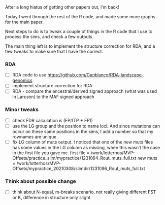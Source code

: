 After a long hiatus of getting other papers out, I'm back!

Today I went through the rest of the R code, and made some more graphs for the main paper.

Next steps to do is to tweak a couple of things in the R code that I use to process the sims, and check a few outputs.

The main thing left is to implement the structure correction for RDA, and a few tweaks to make sure that I have the correct. 

### RDA
- [ ] RDA code to use https://github.com/Capblancq/RDA-landscape-genomics
- [ ] implement structure correction for RDA
- [ ] RDA - compare the ancestral/derived signed approach (what was used in Laruson) to the MAF signed approach

### Minor tweaks
- [ ] check FDR calculation is (FP/(TP + FP))
- [ ] use the LG group and the position to name loci. And since mutations can occur on these same positions in the sims, I add a number so that my rownames are unique.
- [ ] fix LG column of muts output. I noticed that one of the new muts files has some values in the LG column as missing, when this wasn’t the case in the first file you gave me.
first file = /work/lotterhos/MVP-Offsets/practice_slim/mypractice/1231094_Rout_muts_full.txt
new muts = /work/lotterhos/MVP-Offsets/mypractice_20210308/slimdir/1231096_Rout_muts_full.txt

### Think about possible change
- [ ] think about N-equal, m-breaks scenario. not really giving different FST or K, difference in structure only slight
